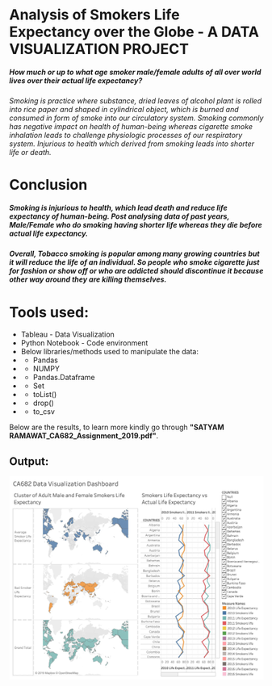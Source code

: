 # Analysis of Smokers Life Expectancy over the Globe - A DATA VISUALIZATION PROJECT

##### How much or up to what age smoker male/female adults of all over world lives over their actual life expectancy?
###### Smoking is practice where substance, dried leaves of alcohol plant is rolled into rice paper and shaped in cylindrical object, which is burned and consumed in form of smoke into our circulatory system. Smoking commonly has negative impact on health of human-being whereas cigarette smoke inhalation leads to challenge physiologic processes of our respiratory system. Injurious to health which derived from smoking leads into shorter life or death.

# Conclusion
##### Smoking is injurious to health, which lead death and reduce life expectancy of human-being. Post analysing data of past years, Male/Female who do smoking having shorter life whereas they die before actual life expectancy.

##### Overall, Tobacco smoking is popular among many growing countries but it will reduce the life of an individual. So people who smoke cigarette just for fashion or show off or who are addicted should discontinue it because other way around they are killing themselves.

# Tools used:
* Tableau - Data Visualization
* Python Notebook - Code environment
* Below libraries/methods used to manipulate the data:
* *  Pandas
* * NUMPY
* * Pandas.Dataframe
* * Set
* * toList()
* * drop()
* * to_csv

Below are the results, to learn more kindly go through <b>"SATYAM RAMAWAT_CA682_Assignment_2019.pdf"</b>.


## Output:
![Image of Output](https://github.com/satyamramawat/Smokers-Life-Expectancy-Data-Visualisation/blob/NewMerge/Tableau/CA682_Assignment_Dashboard.jpg?raw=true)
